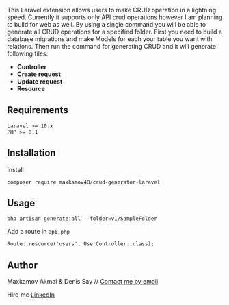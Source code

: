 This Laravel extension allows users to make CRUD operation in a lightning speed.
Currently it supports only API crud operations however I am planning to build for web as well.
By using a single command you will be able to generate all CRUD operations for a specified folder.
First you need to build a database migrations and make Models for each your table you want with relations.
Then run the command for generating CRUD and it will generate following files:
- **Controller**
- **Create request**
- **Update request**
- **Resource**

## Requirements
    Laravel >= 10.x
    PHP >= 8.1

## Installation
Install
```
composer require maxkamov48/crud-generator-laravel
```
## Usage
```
php artisan generate:all --folder=v1/SampleFolder
```

Add a route in `api.php`
```
Route::resource('users', UserController::class);
```
## Author

Maxkamov Akmal & Denis Say // [Contact me by email](mailto:maxkamov48@gmail.com)

Hire me [LinkedIn](https://www.linkedin.com/in/akmal-makhkamov-814193134/)
